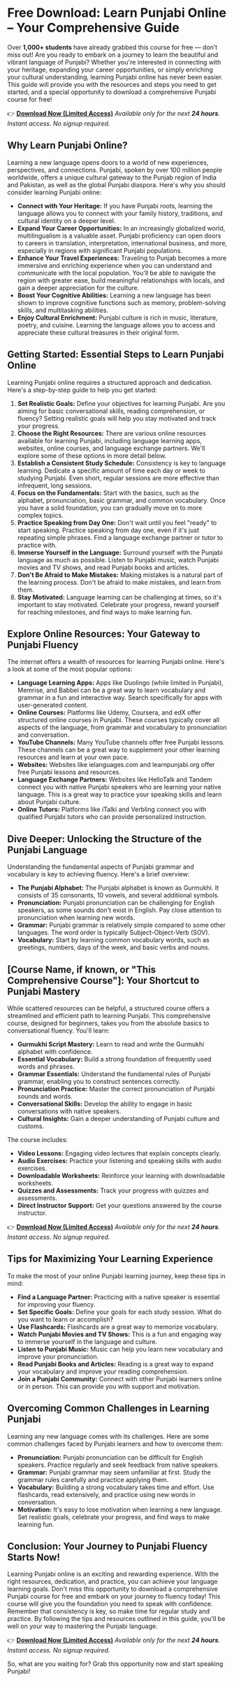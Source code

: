 # Free Download: Learn Punjabi Online – Your Comprehensive Guide

Over **1,000+ students** have already grabbed this course for free — don’t miss out!
Are you ready to embark on a journey to learn the beautiful and vibrant language of Punjabi? Whether you're interested in connecting with your heritage, expanding your career opportunities, or simply enriching your cultural understanding, learning Punjabi online has never been easier. This guide will provide you with the resources and steps you need to get started, and a special opportunity to download a comprehensive Punjabi course for free!

👉 [**Download Now (Limited Access)**](https://udemywork.com/learn-punjabi-online)
_Available only for the next **24 hours**. Instant access. No signup required._

## Why Learn Punjabi Online?

Learning a new language opens doors to a world of new experiences, perspectives, and connections. Punjabi, spoken by over 100 million people worldwide, offers a unique cultural gateway to the Punjab region of India and Pakistan, as well as the global Punjabi diaspora. Here's why you should consider learning Punjabi online:

*   **Connect with Your Heritage:** If you have Punjabi roots, learning the language allows you to connect with your family history, traditions, and cultural identity on a deeper level.
*   **Expand Your Career Opportunities:** In an increasingly globalized world, multilingualism is a valuable asset. Punjabi proficiency can open doors to careers in translation, interpretation, international business, and more, especially in regions with significant Punjabi populations.
*   **Enhance Your Travel Experiences:** Traveling to Punjab becomes a more immersive and enriching experience when you can understand and communicate with the local population. You'll be able to navigate the region with greater ease, build meaningful relationships with locals, and gain a deeper appreciation for the culture.
*   **Boost Your Cognitive Abilities:** Learning a new language has been shown to improve cognitive functions such as memory, problem-solving skills, and multitasking abilities.
*   **Enjoy Cultural Enrichment:** Punjabi culture is rich in music, literature, poetry, and cuisine. Learning the language allows you to access and appreciate these cultural treasures in their original form.

## Getting Started: Essential Steps to Learn Punjabi Online

Learning Punjabi online requires a structured approach and dedication. Here's a step-by-step guide to help you get started:

1.  **Set Realistic Goals:** Define your objectives for learning Punjabi. Are you aiming for basic conversational skills, reading comprehension, or fluency? Setting realistic goals will help you stay motivated and track your progress.
2.  **Choose the Right Resources:** There are various online resources available for learning Punjabi, including language learning apps, websites, online courses, and language exchange partners. We'll explore some of these options in more detail below.
3.  **Establish a Consistent Study Schedule:** Consistency is key to language learning. Dedicate a specific amount of time each day or week to studying Punjabi. Even short, regular sessions are more effective than infrequent, long sessions.
4.  **Focus on the Fundamentals:** Start with the basics, such as the alphabet, pronunciation, basic grammar, and common vocabulary. Once you have a solid foundation, you can gradually move on to more complex topics.
5.  **Practice Speaking from Day One:** Don't wait until you feel "ready" to start speaking. Practice speaking from day one, even if it's just repeating simple phrases. Find a language exchange partner or tutor to practice with.
6.  **Immerse Yourself in the Language:** Surround yourself with the Punjabi language as much as possible. Listen to Punjabi music, watch Punjabi movies and TV shows, and read Punjabi books and articles.
7.  **Don't Be Afraid to Make Mistakes:** Making mistakes is a natural part of the learning process. Don't be afraid to make mistakes, and learn from them.
8.  **Stay Motivated:** Language learning can be challenging at times, so it's important to stay motivated. Celebrate your progress, reward yourself for reaching milestones, and find ways to make learning fun.

## Explore Online Resources: Your Gateway to Punjabi Fluency

The internet offers a wealth of resources for learning Punjabi online. Here's a look at some of the most popular options:

*   **Language Learning Apps:** Apps like Duolingo (while limited in Punjabi), Memrise, and Babbel can be a great way to learn vocabulary and grammar in a fun and interactive way. Search specifically for apps with user-generated content.
*   **Online Courses:** Platforms like Udemy, Coursera, and edX offer structured online courses in Punjabi. These courses typically cover all aspects of the language, from grammar and vocabulary to pronunciation and conversation.
*   **YouTube Channels:** Many YouTube channels offer free Punjabi lessons. These channels can be a great way to supplement your other learning resources and learn at your own pace.
*   **Websites:** Websites like ielanguages.com and learnpunjabi.org offer free Punjabi lessons and resources.
*   **Language Exchange Partners:** Websites like HelloTalk and Tandem connect you with native Punjabi speakers who are learning your native language. This is a great way to practice your speaking skills and learn about Punjabi culture.
*   **Online Tutors:** Platforms like iTalki and Verbling connect you with qualified Punjabi tutors who can provide personalized instruction.

## Dive Deeper: Unlocking the Structure of the Punjabi Language

Understanding the fundamental aspects of Punjabi grammar and vocabulary is key to achieving fluency. Here's a brief overview:

*   **The Punjabi Alphabet:** The Punjabi alphabet is known as Gurmukhi. It consists of 35 consonants, 10 vowels, and several additional symbols.
*   **Pronunciation:** Punjabi pronunciation can be challenging for English speakers, as some sounds don't exist in English. Pay close attention to pronunciation when learning new words.
*   **Grammar:** Punjabi grammar is relatively simple compared to some other languages. The word order is typically Subject-Object-Verb (SOV).
*   **Vocabulary:** Start by learning common vocabulary words, such as greetings, numbers, days of the week, and basic verbs and nouns.

## **[Course Name, if known, or "This Comprehensive Course"]**: Your Shortcut to Punjabi Mastery

While scattered resources can be helpful, a structured course offers a streamlined and efficient path to learning Punjabi. This comprehensive course, designed for beginners, takes you from the absolute basics to conversational fluency. You'll learn:

*   **Gurmukhi Script Mastery:** Learn to read and write the Gurmukhi alphabet with confidence.
*   **Essential Vocabulary:** Build a strong foundation of frequently used words and phrases.
*   **Grammar Essentials:** Understand the fundamental rules of Punjabi grammar, enabling you to construct sentences correctly.
*   **Pronunciation Practice:** Master the correct pronunciation of Punjabi sounds and words.
*   **Conversational Skills:** Develop the ability to engage in basic conversations with native speakers.
*   **Cultural Insights:** Gain a deeper understanding of Punjabi culture and customs.

The course includes:

*   **Video Lessons:** Engaging video lectures that explain concepts clearly.
*   **Audio Exercises:** Practice your listening and speaking skills with audio exercises.
*   **Downloadable Worksheets:** Reinforce your learning with downloadable worksheets.
*   **Quizzes and Assessments:** Track your progress with quizzes and assessments.
*   **Direct Instructor Support:** Get your questions answered by the course instructor.

👉 [**Download Now (Limited Access)**](https://udemywork.com/learn-punjabi-online)
_Available only for the next **24 hours**. Instant access. No signup required._

## Tips for Maximizing Your Learning Experience

To make the most of your online Punjabi learning journey, keep these tips in mind:

*   **Find a Language Partner:** Practicing with a native speaker is essential for improving your fluency.
*   **Set Specific Goals:** Define your goals for each study session. What do you want to learn or accomplish?
*   **Use Flashcards:** Flashcards are a great way to memorize vocabulary.
*   **Watch Punjabi Movies and TV Shows:** This is a fun and engaging way to immerse yourself in the language and culture.
*   **Listen to Punjabi Music:** Music can help you learn new vocabulary and improve your pronunciation.
*   **Read Punjabi Books and Articles:** Reading is a great way to expand your vocabulary and improve your reading comprehension.
*   **Join a Punjabi Community:** Connect with other Punjabi learners online or in person. This can provide you with support and motivation.

## Overcoming Common Challenges in Learning Punjabi

Learning any new language comes with its challenges. Here are some common challenges faced by Punjabi learners and how to overcome them:

*   **Pronunciation:** Punjabi pronunciation can be difficult for English speakers. Practice regularly and seek feedback from native speakers.
*   **Grammar:** Punjabi grammar may seem unfamiliar at first. Study the grammar rules carefully and practice applying them.
*   **Vocabulary:** Building a strong vocabulary takes time and effort. Use flashcards, read extensively, and practice using new words in conversation.
*   **Motivation:** It's easy to lose motivation when learning a new language. Set realistic goals, celebrate your progress, and find ways to make learning fun.

## **Conclusion: Your Journey to Punjabi Fluency Starts Now!**

Learning Punjabi online is an exciting and rewarding experience. With the right resources, dedication, and practice, you can achieve your language learning goals. Don't miss this opportunity to download a comprehensive Punjabi course for free and embark on your journey to fluency today! This course will give you the foundation you need to speak with confidence. Remember that consistency is key, so make time for regular study and practice. By following the tips and resources outlined in this guide, you'll be well on your way to mastering the Punjabi language.

👉 [**Download Now (Limited Access)**](https://udemywork.com/learn-punjabi-online)
_Available only for the next **24 hours**. Instant access. No signup required._

So, what are you waiting for? Grab this opportunity now and start speaking Punjabi!
